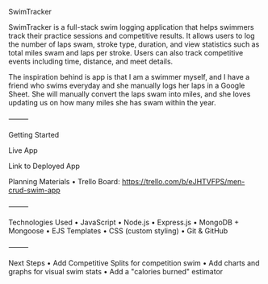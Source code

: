 SwimTracker

SwimTracker is a full-stack swim logging application that helps swimmers track their practice sessions and competitive results. It allows users to log the number of laps swam, stroke type, duration, and view statistics such as total miles swam and laps per stroke. Users can also track competitive events including time, distance, and meet details.

The inspiration behind is app is that I am a swimmer myself, and I have a friend who swims everyday and she manually logs her laps in a Google Sheet. She will manually convert the laps swam into miles, and she loves updating us on how many miles she has swam within the year.

⸻

Getting Started

Live App

Link to Deployed App

Planning Materials
	•	Trello Board: https://trello.com/b/eJHTVFPS/men-crud-swim-app

⸻

Technologies Used
	•	JavaScript
	•	Node.js
	•	Express.js
	•	MongoDB + Mongoose
	•	EJS Templates
	•	CSS (custom styling)
	•	Git & GitHub

⸻

Next Steps
	•	Add Competitive Splits for competition swim
	•	Add charts and graphs for visual swim stats
	•	Add a "calories burned" estimator
